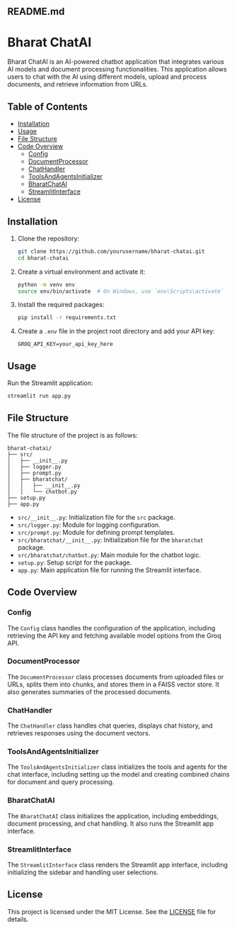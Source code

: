 ## README.md

# Bharat ChatAI

Bharat ChatAI is an AI-powered chatbot application that integrates various AI models and document processing functionalities. This application allows users to chat with the AI using different models, upload and process documents, and retrieve information from URLs.

## Table of Contents
- [Installation](#installation)
- [Usage](#usage)
- [File Structure](#file-structure)
- [Code Overview](#code-overview)
  - [Config](#config)
  - [DocumentProcessor](#documentprocessor)
  - [ChatHandler](#chathandler)
  - [ToolsAndAgentsInitializer](#toolsandagentsinitializer)
  - [BharatChatAI](#bharatchatai)
  - [StreamlitInterface](#streamlitinterface)
- [License](#license)

## Installation

1. Clone the repository:
    ```bash
    git clone https://github.com/yourusername/bharat-chatai.git
    cd bharat-chatai
    ```

2. Create a virtual environment and activate it:
    ```bash
    python -m venv env
    source env/bin/activate  # On Windows, use `env\Scripts\activate`
    ```

3. Install the required packages:
    ```bash
    pip install -r requirements.txt
    ```

4. Create a `.env` file in the project root directory and add your API key:
    ```
    GROQ_API_KEY=your_api_key_here
    ```

## Usage

Run the Streamlit application:
```bash
streamlit run app.py
```

## File Structure

The file structure of the project is as follows:

```
bharat-chatai/
├── src/
│   ├── __init__.py
│   ├── logger.py
│   ├── prompt.py
│   ├── bharatchat/
│   │   ├── __init__.py
│   │   └── chatbot.py
├── setup.py
├── app.py
```

- `src/__init__.py`: Initialization file for the `src` package.
- `src/logger.py`: Module for logging configuration.
- `src/prompt.py`: Module for defining prompt templates.
- `src/bharatchat/__init__.py`: Initialization file for the `bharatchat` package.
- `src/bharatchat/chatbot.py`: Main module for the chatbot logic.
- `setup.py`: Setup script for the package.
- `app.py`: Main application file for running the Streamlit interface.

## Code Overview

### Config

The `Config` class handles the configuration of the application, including retrieving the API key and fetching available model options from the Groq API.

### DocumentProcessor

The `DocumentProcessor` class processes documents from uploaded files or URLs, splits them into chunks, and stores them in a FAISS vector store. It also generates summaries of the processed documents.

### ChatHandler

The `ChatHandler` class handles chat queries, displays chat history, and retrieves responses using the document vectors.

### ToolsAndAgentsInitializer

The `ToolsAndAgentsInitializer` class initializes the tools and agents for the chat interface, including setting up the model and creating combined chains for document and query processing.

### BharatChatAI

The `BharatChatAI` class initializes the application, including embeddings, document processing, and chat handling. It also runs the Streamlit app interface.

### StreamlitInterface

The `StreamlitInterface` class renders the Streamlit app interface, including initializing the sidebar and handling user selections.

## License

This project is licensed under the MIT License. See the [LICENSE](LICENSE) file for details.